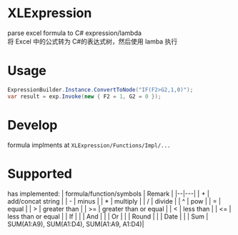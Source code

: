 ﻿# XLExpression

parse excel formula to C# expression/lambda  
将 Excel 中的公式转为 C#的表达式树，然后使用 lamba 执行

# Usage

```C#
ExpressionBuilder.Instance.ConvertToNode("IF(F2>G2,1,0)");
var result = exp.Invoke(new { F2 = 1, G2 = 0 });
```

# Develop

formula implments at `XLExpression/Functions/Impl/...`

# Supported

has implemented:
| formula/function/symbols | Remark |
|--|---|
| + | add/concat string |
| - | minus |
| \* | multiply |
| / | divide |
| ^ | pow |
| = | equal |
| > | greater than |
| >= | greater than or equal |
| < | less than |
| <= | less than or equal |
| If | |
| And | |
| Or | |
| Round | |
| Date | |
| Sum | SUM(A1:A9), SUM(A1:D4), SUM(A1:A9, A1:D4)|
